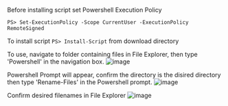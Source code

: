 Before installing script set Powershell Execution Policy

`PS> Set-ExecutionPolicy -Scope CurrentUser -ExecutionPolicy RemoteSigned`

To install script `PS> Install-Script` from download directory

To use, navigate to folder containing files in File Explorer, then type 'Powershell' in the navigation box.
![image](https://user-images.githubusercontent.com/21370528/182045045-f8d0201a-e244-48eb-8acf-0d3cad68b7de.png)

Powershell Prompt will appear, confirm the directory is the disired directory then type 'Rename-Files' in the Powershell prompt.
![image](https://user-images.githubusercontent.com/21370528/182045079-640eded8-8f5f-45d3-ba00-65e3343d50a1.png)

Confirm desired filenames in File Explorer
![image](https://user-images.githubusercontent.com/21370528/182045091-7f463899-d13f-4b24-b2d2-bb79d8b55707.png)
